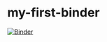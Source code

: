 # my-first-binder
[![Binder](https://mybinder.org/badge_logo.svg)](https://mybinder.org/v2/gh/natcho-c/my-first-binder/HEAD)
